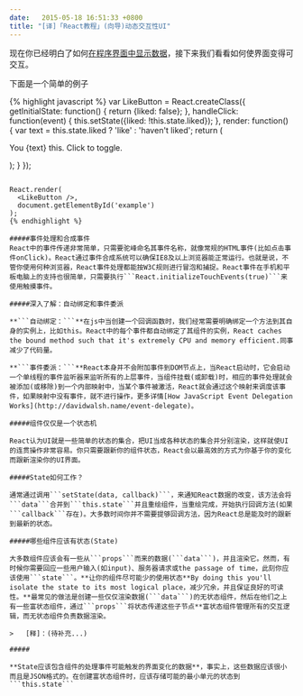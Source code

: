```yaml
---
date:   2015-05-18 16:51:33 +0800
title: "[译]「React教程」(向导)动态交互性UI"
---
```


现在你已经明白了如何[在程序界面中显示数据](#)，接下来我们看看如何使界面变得可交互。

下面是一个简单的例子

{% highlight javascript %}
var LikeButton = React.createClass({
  getInitialState: function() {
    return {liked: false};
  },
  handleClick: function(event) {
    this.setState({liked: !this.state.liked});
  },
  render: function() {
    var text = this.state.liked ? 'like' : 'haven\'t liked';
    return (
      <p onClick={this.handleClick}>
        You {text} this. Click to toggle.
      </p>
    );
  }
});
```

React.render(
  <LikeButton />,
  document.getElementById('example')
);
{% endhighlight %}

#####事件处理和合成事件
React中的事件传递非常简单，只需要驼峰命名其事件名称，就像常规的HTML事件(比如点击事件onClick)。React通过事件合成系统可以确保IE8及以上浏览器能正常运行。也就是说，不管你使用何种浏览器，React事件处理都能按W3C规则进行冒泡和捕捉。React事件在手机和平板电脑上的支持也很简单，只需要执行```React.initializeTouchEvents(true)```来使用触摸事件。

#####深入了解：自动绑定和事件委派

**```自动绑定：```**在js中当创建一个回调函数时，我们经常需要明确绑定一个方法到其自身的实例上，比如this。React中的每个事件都自动绑定了其组件的实例，React caches the bound method such that it's extremely CPU and memory efficient.同事减少了代码量。  

**```事件委派：```**React本身并不会附加事件到DOM节点上，当React启动时，它会启动一个单线程的事件监听器来监听所有的上层事件，当组件挂载(或卸载)时，相应的事件处理就会被添加(或移除)到一个内部映射中，当某个事件被激活，React就会通过这个映射来调度该事件，如果映射中没有事件，就不进行操作，更多详情[How JavaScript Event Delegation Works](http://davidwalsh.name/event-delegate)。

#####组件仅仅是一个状态机

React认为UI就是一些简单的状态的集合，把UI当成各种状态的集合并分别渲染，这样就使UI的连贯操作非常容易。你只需要跟新你的组件状态，React会以最高效的方式为你基于你的变化而跟新渲染你的UI界面。

#####State如何工作？

通常通过调用```setState(data, callback)```，来通知React数据的改变，该方法会将```data```合并到```this.state```并且重绘组件，当重绘完成，开始执行回调方法(如果```callback```存在)。大多数时间你并不需要提够回调方法，因为React总是能及时的跟新到最新的状态。

#####哪些组件应该有状态(State)

大多数组件应该会有一些从```props```而来的数据(```data```)，并且渲染它。然而，有时候你需要回应一些用户输入(如input)、服务器请求或the passage of time，此刻你应该使用```state```。**让你的组件尽可能少的使用状态**By doing this you'll isolate the state to its most logical place，减少冗余，并且保证良好的可读性。**最常见的做法是创建一些仅仅渲染数据(```data```)的无状态组件，然后在他们之上有一些富状态组件，通过```props```将状态传递这些子节点**富状态组件管理所有的交互逻辑，而无状态组件负责数据渲染。

>   [释]：(待补充...)

#####

**State应该包含组件的处理事件可能触发的界面变化的数据**，事实上，这些数据应该很小而且是JSON格式的。在创建富状态组件时，应该存储可能的最小单元的状态到```this.state```



